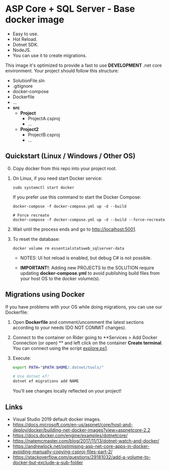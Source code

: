 # ASP Core + SQL Server - Base docker image

* Easy to use.
* Hot Reload.
* Dotnet SDK.
* NodeJS.
* You can use it to create migrations.

This image it's optimized to provide a fast to use **DEVELOPMENT** .net core environment. Your project should follow this structure:

* SolutionFile.sln
* .gitignore
* docker-compose
* Dockerfile
* ...
* **src**
  * **Project**
    * ProjectA.csproj
    * ...
  * **Project2**
    * ProjectB.csproj
    * ...

## Quickstart (Linux / Windows / Other OS)

0. Copy docker from this repo into your project root.

1. On Linux, if you need start Docker service:

   ```
   sudo systemctl start docker
   ```
   
   If you prefer use this command to start the Docker Compose:
 
   ```
   docker-compose -f docker-compose.yml up -d --build 

   # Force recreate
   docker-compose -f docker-compose.yml up -d --build --force-recreate
   ```
  
2. Wait until the process ends and go to [http://localhost:5001](http://localhost:5001/).

3. To reset the database:

   ```
   docker volume rm essentialstatsweb_sqlserver-data 
   ```

   * NOTES: UI hot reload is enabled, but debug C# is not possible.

   * **IMPORTANT!**: Adding new PROJECTS to the SOLUTION require updating **docker-compose.yml** to avoid publishing build files from your host OS to the docker volume(s).


## Migrations using Docker

If you have problems with your OS while doing migrations, you can use our Dockerfile:

1. Open **Dockerfile** and comment/uncomment the latest sections according to your needs (DO NOT COMMIT changes).

2. Connect to the container on Rider going to **Services > Add Docker Connection (or open) ** and left click on the container **Create terminal**.
   You can connect using the script [explore.ps1](https://github.com/equilaterus/base-docker-images/blob/master/utils/explore.ps1).

3. Execute:

   ```bash
   export PATH="$PATH:$HOME/.dotnet/tools/"
   
   # Use dotnet ef!
   dotnet ef migrations add NAME
   ```

   You'll see changes locally reflected on your project!
   

## Links

* Visual Studio 2019 default docker images.
* https://docs.microsoft.com/en-us/aspnet/core/host-and-deploy/docker/building-net-docker-images?view=aspnetcore-2.2
* https://docs.docker.com/engine/examples/dotnetcore/
* https://natemcmaster.com/blog/2017/11/13/dotnet-watch-and-docker/
* https://andrewlock.net/optimising-asp-net-core-apps-in-docker-avoiding-manually-copying-csproj-files-part-2/
* https://stackoverflow.com/questions/29181032/add-a-volume-to-docker-but-exclude-a-sub-folder